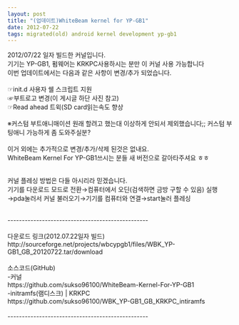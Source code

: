 ```yaml
---
layout: post
title: "(업데이트)WhiteBeam kernel for YP-GB1"
date: 2012-07-22
tags: migrated(old) android kernel development yp-gb1
---
```


2012/07/22 일자 빌드한 커널입니다.<br>
기기는 YP-GB1, 펌웨어는 KRKPC사용하시는 분만 이 커널 사용 가능합니다<br>
이번 업데이트에서는 다음과 같은 사항이 변경/추가 되었습니다.<br>
<br>
☞init.d 사용자 쉘 스크립트 지원<br>
☞부트로고 변경(이 게시글 하단 사진 참고)<br>
☞Read ahead 트윅(SD card읽는속도 향상<br>
<br>
※커스텀 부트애니매이션 원래 할려고 했는대 이상하게 안되서 제외했습니다;; 커스텀 부팅애니 가능하게 좀 도와주실분?<br>
<br>
이거 외에는 추가적으로 변경/추가/삭제 된것은 없내요.<br>
WhiteBeam Kernel For YP-GB1쓰시는 분들 새 버전으로 갈아타주셔요 ㅎㅎ<br>
<br>

커널 플레싱 방법은 다들 아시리라 믿겠습니다. <br>
기기를 다운로드 모드로 전환→컴퓨터에서 오딘(검색하면 금방 구할 수 있음) 실행→pda눌러서 커널 불러오기→기기를 컴퓨터와 연결→start눌러 플레싱<br>

<br>
-------------------------------------------------<br>
<br>
다운로드 링크(2012.07.22일자 빌드)<br>
http://sourceforge.net/projects/wbcypgb1/files/WBK_YP-GB1_GB_20120722.tar/download<br>
<br>
소스코드(GitHub)<br>
-커널<br>
https://github.com/sukso96100/WhiteBeam-Kernel-For-YP-GB1<br>
-initramfs(램디스크) | KRKPC<br>
https://github.com/sukso96100/WBK_YP-GB1_GB_KRKPC_intiramfs <br>
<br>
------------------------------------------------- <br>


